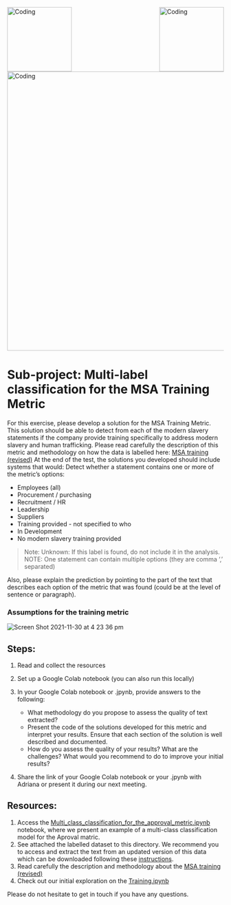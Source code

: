 <img align="left" alt="Coding" width="150" src="https://user-images.githubusercontent.com/64998301/143171138-777e6d3d-3442-4872-8ada-e1bd311a49f9.png">
 
<img align="right" alt="Coding" width="150" src="https://user-images.githubusercontent.com/64998301/146298024-e50a9c98-fa50-4189-9c95-73a218f8cc9a.png">
 
<img align="center" alt="Coding" width="650" src="https://cdn.dribbble.com/users/2046015/screenshots/15331473/media/a4c5a1de94fd671207981baf686b9058.gif">




# Sub-project: Multi-label classification for the MSA Training Metric


For this exercise, please develop a solution for the MSA Training Metric. This solution should be able to detect from each of the modern slavery statements if the company provide training specifically to address modern slavery and human trafficking.
Please read carefully the description of this metric and methodology on how the data is labelled here: [MSA training (revised)](https://wikirate.org/Walk_Free_Foundation+MSA_training_revised)
At the end of the test, the solutions you developed should include systems that would: 
Detect whether a statement contains one or more of the metric’s options:  
- Employees (all)
- Procurement / purchasing
- Recruitment / HR
- Leadership
- Suppliers
- Training provided - not specified to who
 - In Development
- No modern slavery training provided

> Note: Unknown: If this label is found, do not include it in the analysis.  
> NOTE: One statement can contain multiple options (they are comma ‘,’ separated) 

Also, please explain the prediction by pointing to the part of the text that describes each option of the metric that was found (could be at the level of sentence or paragraph). 



### Assumptions for the training metric
![Screen Shot 2021-11-30 at 4 23 36 pm](https://user-images.githubusercontent.com/64998301/143996480-2e3de6b6-4525-4072-8171-dcd15c3b5cc0.png)



## Steps:  

1. Read and collect the resources 
2. Set up a Google Colab notebook (you can also run this locally)
3. In your Google Colab notebook or .jpynb, provide answers to the following:  
   - What methodology do you propose to assess the quality of text extracted? 
   - Present the code of the solutions developed for this metric and interpret your results.  Ensure that each section of the solution is well described and documented.  
   - How do you assess the quality of your results? What are the challenges? What would  you recommend to do to improve your initial results? 

4. Share the link of your Google Colab notebook or your .jpynb with Adriana or present it during our next meeting. 

## Resources:  
1. Access the [Multi_class_classification_for_the_approval_metric.ipynb](https://github.com/the-future-society/Project-AIMS-AI-against-Modern-Slavery/blob/1fe5bbcf0eef6b0997eef6e14337d92096525175/%F0%9F%93%94%20Model%20for%20multi-class%20and%20multi-label%20classification%20for%20core%20metrics/Multi_class_classification_for_the_approval_metric.ipynb) notebook, where we present an example of a multi-class classification model for the Aproval matric. 
2. See attached the labelled dataset to this directory. We recommend you to access and extract the text from an updated version of this data which can be downloaded following these [instructions](https://github.com/the-future-society/Project-AIMS-AI-against-Modern-Slavery/tree/main/%F0%9F%97%84%EF%B8%8F%20Data%20and%20text%20extraction/WikiRate). 
3. Read carefully the description and methodology about the  [MSA training (revised)](https://wikirate.org/Walk_Free_Foundation+MSA_training_revised)
4. Check out our initial exploration on the [Training.ipynb](https://github.com/the-future-society/Project-AIMS-AI-against-Modern-Slavery/blob/main/%F0%9F%93%94%20Initial%20Metrics%20Exploration/Training.ipynb)

Please do not hesitate to get in touch if you have any questions. 






